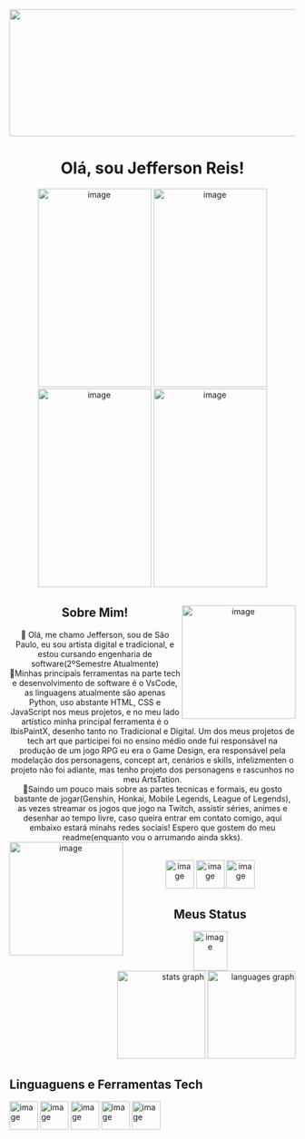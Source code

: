 
<header align="center">
<img shadow="30%" width="1733" height="224" alt="image" src="https://github.com/user-attachments/assets/cbf928d8-812a-4272-b26d-54b311ee2cb0" />





<h1 align="center">Olá, sou Jefferson Reis!</h1>



<div align="center">

<img width="200" height="350" alt="image" src="https://github.com/user-attachments/assets/f8d1eead-8d3c-4535-8442-e556580cd811" /> 
<img width="200" height="350" alt="image" src="https://github.com/user-attachments/assets/de3fb994-1a0a-4756-b4ec-0849e4f19e4e" />
<img width="200" height="350" alt="image" src="https://github.com/user-attachments/assets/d75a237e-54f8-4791-9624-17681b5232b8" />
<img width="200" height="350" alt="image" src="https://github.com/user-attachments/assets/da63bd35-b799-4261-8d98-2b626e9fbcda" />

###
<div align="center">
<img align="right" height="200"alt="image" src="https://github.com/user-attachments/assets/34c6aee2-9ece-4321-8022-7e6951d628f4" />

  
<h2 align="center"> Sobre Mim!</h2>
<a align="left">👋 Olá, me chamo Jefferson, sou de São Paulo, eu sou artista digital e tradicional, e estou cursando engenharia de software(2ºSemestre Atualmente)<br>
<a align="left">🌺Minhas principais ferramentas na parte tech e desenvolvimento de software é o VsCode, as linguagens atualmente são apenas Python, uso abstante HTML, CSS e JavaScript nos meus projetos, e no meu lado artístico minha principal ferramenta é o IbisPaintX, desenho tanto no Tradicional e Digital.
Um dos meus projetos de tech art que participei foi no ensino médio onde fui responsável na produção de um jogo RPG eu era o Game Design, era responsável pela modelação dos personagens, concept art, cenários e skills, infelizmenten o projeto não foi adiante, mas tenho projeto dos personagens e rascunhos no meu ArtsTation. </a><br>
<a align="left">🌙Saindo um pouco mais sobre as partes tecnicas e formais, eu gosto bastante de jogar(Genshin, Honkai, Mobile Legends, League of Legends), as vezes streamar os jogos que jogo na Twitch, assistir séries, animes e desenhar ao tempo livre, caso queira entrar em contato comigo, aqui embaixo estará minahs redes sociais! Espero que gostem do meu readme(enquanto vou o arrumando ainda skks). </a>
<img align="left" height="200" alt="image" src="https://github.com/user-attachments/assets/556feef0-4e1c-4ee7-9547-1ccc82b65ccf" />





######

<div align="center">
  <a href=Artstation.com/jeffersonreis218  style="text-decoration: none; outline: none; border: none;">
    <img width="50" height="50" alt="image" src="https://github.com/user-attachments/assets/a4d53a4a-55d2-4601-822f-b2ef4312c843" />
<a href=https://www.instagram.com/jefersonreis218 style="text-decoration: none; outline: none; border: none;">
<img width="50" height="50" alt="image" src="https://github.com/user-attachments/assets/fbeb34d1-7def-4748-b9ab-aaaea2ef19c1" />
<a href=https://www.tiktok.com/@jeffersonreis218 style="text-decoration: none; outline: none; border: none;">
<img width="50" height="50" alt="image" src="https://github.com/user-attachments/assets/958fe5ec-d2c7-4094-b4a9-a20d3975fdcc" />

  
</div>


<h2 align="center"> Meus Status </h2>
<img align="center" width="60" height="70" alt="image" src="https://github.com/user-attachments/assets/b7ca2ec2-e2d3-4879-abaa-1bc8c4fcc637" />

<div align="right">
  <img src="https://github-readme-stats.vercel.app/api?username=Jeffereiji&hide_title=false&hide_rank=false&show_icons=true&include_all_commits=true&count_private=true&disable_animations=false&theme=dracula&locale=en&hide_border=false" height="155" alt="stats graph"  />
  <img src="https://github-readme-stats.vercel.app/api/top-langs?username=Jeffereiji&locale=en&hide_title=true&layout=compact&card_width=320&langs_count=7&theme=dracula&hide_border=false" height="155" alt="languages graph"  />
</div>

<h2 align="left" color="red"> Linguaguens e Ferramentas Tech </h2>
<div align="left">
<img width="50" height="50" alt="image" src="https://github.com/user-attachments/assets/b65c6bcb-505a-4c99-9844-cbd578d8dace" />
<img width="50" height="50" alt="image" src="https://github.com/user-attachments/assets/8c7d56af-e14e-4dbd-a439-03c5dc592938" />
<img width="50" height="50" alt="image" src="https://github.com/user-attachments/assets/805ed0a1-7072-4017-bb7d-805d4b1b01fd" />
<img width="50" height="50" alt="image" src="https://github.com/user-attachments/assets/545de8e4-f338-4a87-bdca-706578b495b7" />
<img width="50" height="50" alt="image" src="https://github.com/user-attachments/assets/4210e228-767f-40da-a3cf-71fdebf04669" />

</div>






  





